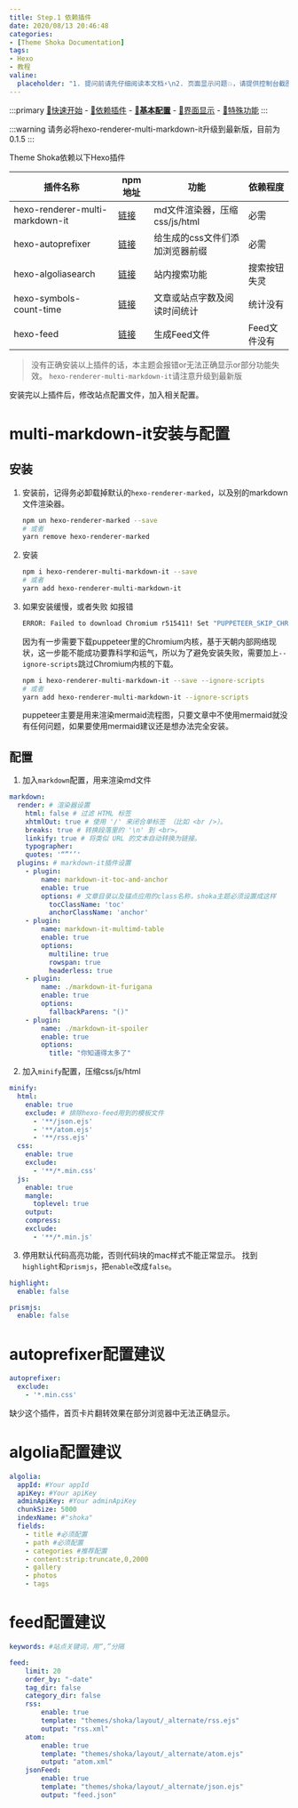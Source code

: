 ```yaml
---
title: Step.1 依赖插件
date: 2020/08/13 20:46:48
categories:
- [Theme Shoka Documentation]
tags:
- Hexo
- 教程
valine:
  placeholder: "1. 提问前请先仔细阅读本文档⚡\n2. 页面显示问题💥，请提供控制台截图📸或者您的测试网址\n3. 其他任何报错💣，请提供详细描述和截图📸，祝食用愉快💪"
---
```


:::primary
[:rocket:快速开始](/theme-shoka-doc/) - [:love_letter:依赖插件](/theme-shoka-doc/dependents/) - [**:pushpin:基本配置**](/theme-shoka-doc/config/) - [:rainbow:界面显示](/theme-shoka-doc/display/) - [:unicorn:特殊功能](/theme-shoka-doc/special/)
:::

:::warning
请务必将hexo-renderer-multi-markdown-it升级到最新版，目前为 0.1.5
:::

Theme Shoka依赖以下Hexo插件

插件名称|npm地址|功能|依赖程度
--|--|--|--
hexo-renderer-multi-markdown-it|[链接](https://www.npmjs.com/package/hexo-renderer-multi-markdown-it)|md文件渲染器，压缩css/js/html | 必需
hexo-autoprefixer|[链接](https://www.npmjs.com/package/hexo-autoprefixer)|给生成的css文件们添加浏览器前缀 | 必需
hexo-algoliasearch|[链接](https://www.npmjs.com/package/hexo-algoliasearch)|站内搜索功能 | 搜索按钮失灵
hexo-symbols-count-time|[链接](https://www.npmjs.com/package/hexo-symbols-count-time)|文章或站点字数及阅读时间统计 | 统计没有
hexo-feed|[链接](https://www.npmjs.com/package/hexo-feed)|生成Feed文件| Feed文件没有

> 没有正确安装以上插件的话，本主题会报错or无法正确显示or部分功能失效。
> `hexo-renderer-multi-markdown-it`请注意升级到最新版

安装完以上插件后，修改站点配置文件，加入相关配置。

# multi-markdown-it安装与配置

## 安装

1. 安装前，记得务必卸载掉默认的`hexo-renderer-marked`，以及别的markdown文件渲染器。
    ```bash
    npm un hexo-renderer-marked --save
    # 或者
    yarn remove hexo-renderer-marked
    ```

2. 安装
    ```bash
    npm i hexo-renderer-multi-markdown-it --save
    # 或者
    yarn add hexo-renderer-multi-markdown-it
    ```

3. 如果安装缓慢，或者失败
    如报错
    ```bash
    ERROR: Failed to download Chromium r515411! Set "PUPPETEER_SKIP_CHROMIUM_DOWNLOAD" env variable to skip download.
    ```
    因为有一步需要下载puppeteer里的Chromium内核，基于天朝内部网络现状，这一步能不能成功要靠科学和运气，所以为了避免安装失败，需要加上`--ignore-scripts`跳过Chromium内核的下载。
    ```bash
    npm i hexo-renderer-multi-markdown-it --save --ignore-scripts
    # 或者
    yarn add hexo-renderer-multi-markdown-it --ignore-scripts
    ```
    puppeteer主要是用来渲染mermaid流程图，只要文章中不使用mermaid就没有任何问题，如果要使用mermaid建议还是想办法完全安装。

## 配置

1. 加入`markdown`配置，用来渲染md文件
```yml
markdown:
  render: # 渲染器设置
    html: false # 过滤 HTML 标签
    xhtmlOut: true # 使用 '/' 来闭合单标签 （比如 <br />）。
    breaks: true # 转换段落里的 '\n' 到 <br>。
    linkify: true # 将类似 URL 的文本自动转换为链接。
    typographer: 
    quotes: '“”‘’'
  plugins: # markdown-it插件设置
    - plugin:
        name: markdown-it-toc-and-anchor
        enable: true
        options: # 文章目录以及锚点应用的class名称，shoka主题必须设置成这样
          tocClassName: 'toc'
          anchorClassName: 'anchor'
    - plugin:
        name: markdown-it-multimd-table
        enable: true
        options:
          multiline: true
          rowspan: true
          headerless: true
    - plugin:
        name: ./markdown-it-furigana
        enable: true
        options:
          fallbackParens: "()"
    - plugin:
        name: ./markdown-it-spoiler
        enable: true
        options:
          title: "你知道得太多了"
```

2. 加入`minify`配置，压缩css/js/html
```yml
minify:
  html:
    enable: true
    exclude: # 排除hexo-feed用到的模板文件
      - '**/json.ejs'
      - '**/atom.ejs'
      - '**/rss.ejs'
  css:
    enable: true
    exclude:
      - '**/*.min.css'
  js:
    enable: true
    mangle:
      toplevel: true
    output:
    compress:
    exclude:
      - '**/*.min.js'
```

3. 停用默认代码高亮功能，否则代码块的mac样式不能正常显示。
找到`highlight`和`prismjs`，把`enable`改成`false`。

```yml
highlight:
  enable: false

prismjs:
  enable: false
```

# autoprefixer配置建议

```yml
autoprefixer:
  exclude:
    - '*.min.css'
```

缺少这个插件，首页卡片翻转效果在部分浏览器中无法正确显示。

# algolia配置建议

```yml
algolia:
  appId: #Your appId
  apiKey: #Your apiKey
  adminApiKey: #Your adminApiKey
  chunkSize: 5000
  indexName: #"shoka"
  fields:
    - title #必须配置
    - path #必须配置
    - categories #推荐配置
    - content:strip:truncate,0,2000
    - gallery
    - photos
    - tags
```

# feed配置建议

```yml
keywords: #站点关键词，用“,”分隔

feed:
    limit: 20
    order_by: "-date"
    tag_dir: false
    category_dir: false
    rss:
        enable: true
        template: "themes/shoka/layout/_alternate/rss.ejs"
        output: "rss.xml"
    atom:
        enable: true
        template: "themes/shoka/layout/_alternate/atom.ejs"
        output: "atom.xml"
    jsonFeed:
        enable: true
        template: "themes/shoka/layout/_alternate/json.ejs"
        output: "feed.json"
```